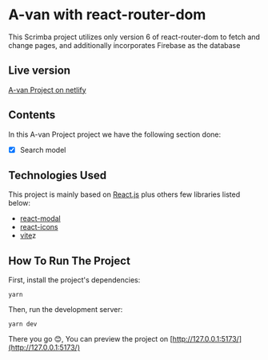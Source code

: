 # A-van with react-router-dom

This Scrimba project utilizes only version 6 of react-router-dom to fetch and change pages, and additionally incorporates Firebase as the database

## Live version

[A-van Project on netlify](https://a-van.netlify.app/)

## Contents

In this A-van Project project we have the following section done:

- [x] Search model

## Technologies Used

This project is mainly based on [React.js](https://reactjs.org/) plus others few libraries listed below:

- [react-modal](https://www.npmjs.com/package/react-modal)
- [react-icons](https://www.npmjs.com/package/react-icons)
- [vite](https://www.npmjs.com/package/vite)z

## How To Run The Project

First, install the project's dependencies:

```
yarn
```

Then, run the development server:

```
yarn dev
```

There you go 😊, You can preview the project on [http://127.0.0.1:5173/](http://127.0.0.1:5173/)

